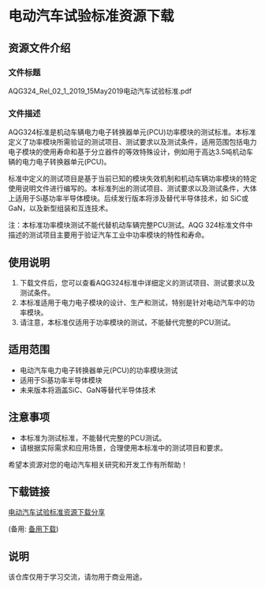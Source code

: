 # 电动汽车试验标准资源下载

## 资源文件介绍

### 文件标题
AQG324_Rel_02_1_2019_15May2019电动汽车试验标准.pdf

### 文件描述
AQG324标准是机动车辆电力电子转换器单元(PCU)功率模块的测试标准。本标准定义了功率模块所需验证的测试项目、测试要求以及测试条件，适用范围包括电力电子模块的使用寿命和基于分立器件的等效特殊设计，例如用于高达3.5吨机动车辆的电力电子转换器单元(PCU)。

标准中定义的测试项目是基于当前已知的模块失效机制和机动车辆功率模块的特定使用说明文件进行编写的。本标准列出的测试项目、测试要求以及测试条件，大体上适用于Si基功率半导体模块。后续发行版本将涉及替代半导体技术，如 SiC或GaN，以及新型组装和互连技术。

注：本标准功率模块测试不能代替机动车辆完整PCU测试。AQG 324标准文件中描述的测试项目主要用于验证汽车工业中功率模块的特性和寿命。

## 使用说明
1. 下载文件后，您可以查看AQG324标准中详细定义的测试项目、测试要求以及测试条件。
2. 本标准适用于电力电子模块的设计、生产和测试，特别是针对电动汽车中的功率模块。
3. 请注意，本标准仅适用于功率模块的测试，不能替代完整的PCU测试。

## 适用范围
- 电动汽车电力电子转换器单元(PCU)的功率模块测试
- 适用于Si基功率半导体模块
- 未来版本将涵盖SiC、GaN等替代半导体技术

## 注意事项
- 本标准为测试标准，不能替代完整的PCU测试。
- 请根据实际需求和应用场景，合理使用本标准中的测试项目和要求。

希望本资源对您的电动汽车相关研究和开发工作有所帮助！

## 下载链接
[电动汽车试验标准资源下载分享](https://pan.quark.cn/s/e17890dae950) 

(备用: [备用下载](https://pan.baidu.com/s/1oiumzzKl-RxyZD8yyHZi5A?pwd=1234))

## 说明

该仓库仅用于学习交流，请勿用于商业用途。

